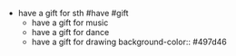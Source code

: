 - have a gift for sth #have #gift
	- have a gift for music
	- have a gift for dance
	- have a gift for drawing
	  background-color:: #497d46
